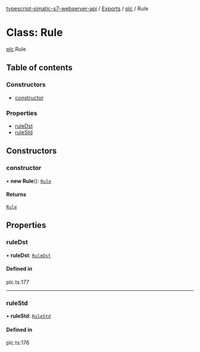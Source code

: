 [typescript-simatic-s7-webserver-api](../README.md) / [Exports](../modules.md) / [plc](../modules/plc.md) / Rule

# Class: Rule

[plc](../modules/plc.md).Rule

## Table of contents

### Constructors

- [constructor](plc.Rule.md#constructor)

### Properties

- [ruleDst](plc.Rule.md#ruledst)
- [ruleStd](plc.Rule.md#rulestd)

## Constructors

### constructor

• **new Rule**(): [`Rule`](plc.Rule.md)

#### Returns

[`Rule`](plc.Rule.md)

## Properties

### ruleDst

• **ruleDst**: [`RuleDst`](plc.RuleDst.md)

#### Defined in

plc.ts:177

___

### ruleStd

• **ruleStd**: [`RuleStd`](plc.RuleStd.md)

#### Defined in

plc.ts:176
